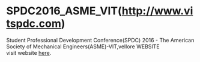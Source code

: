 # SPDC2016_ASME_VIT(http://www.vitspdc.com)
Student Professional Development Conference(SPDC) 2016 - The American Society of Mechanical Engineers(ASME)-VIT,vellore WEBSITE
<br>
visit website <a href="http://www.vitspdc.com" target="_blank">here</a>.

